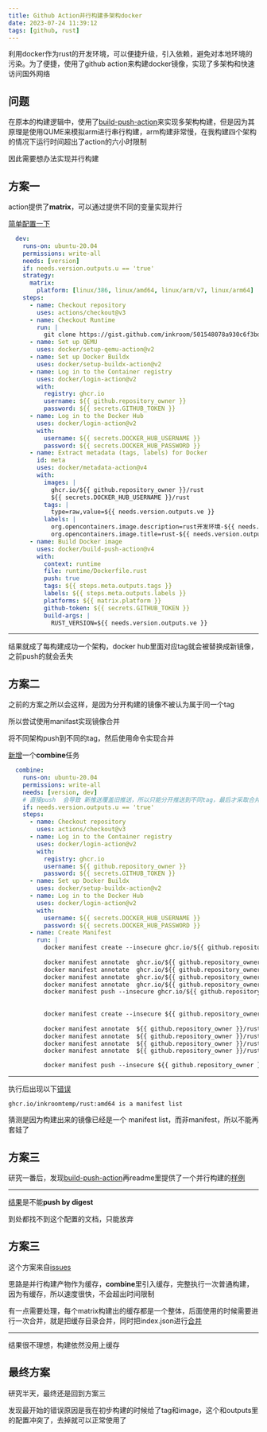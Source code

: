 ```yaml
---
title: Github Action并行构建多架构docker
date: 2023-07-24 11:39:12
tags: [github, rust]
---
```


利用docker作为rust的开发环境，可以便捷升级，引入依赖，避免对本地环境的污染。为了便捷，使用了github action来构建docker镜像，实现了多架构和快速访问国外网络

<!-- more -->

## 问题

在原本的构建逻辑中，使用了[build-push-action](https://github.com/docker/build-push-action/)来实现多架构构建，但是因为其原理是使用QUME来模拟arm进行串行构建，arm构建非常慢，在我构建四个架构的情况下运行时间超出了action的六小时限制


因此需要想办法实现并行构建

## 方案一


action提供了**matrix**，可以通过提供不同的变量实现并行

[简单配置一下](https://github.com/inkroomtemp/util/commit/31c06616160e93bfba2de0bd375fc68328e32814)

```yml
  dev:
    runs-on: ubuntu-20.04
    permissions: write-all
    needs: [version]
    if: needs.version.outputs.u == 'true'
    strategy:
      matrix:
        platform: [linux/386, linux/amd64, linux/arm/v7, linux/arm64]
    steps:
      - name: Checkout repository
        uses: actions/checkout@v3
      - name: Checkout Runtime
        run: |
          git clone https://gist.github.com/inkroom/501548078a930c6f3bd98ea257409648 runtime
      - name: Set up QEMU
        uses: docker/setup-qemu-action@v2
      - name: Set up Docker Buildx
        uses: docker/setup-buildx-action@v2
      - name: Log in to the Container registry
        uses: docker/login-action@v2
        with:
          registry: ghcr.io
          username: ${{ github.repository_owner }}
          password: ${{ secrets.GITHUB_TOKEN }}
      - name: Log in to the Docker Hub
        uses: docker/login-action@v2
        with:
          username: ${{ secrets.DOCKER_HUB_USERNAME }}
          password: ${{ secrets.DOCKER_HUB_PASSWORD }}
      - name: Extract metadata (tags, labels) for Docker
        id: meta
        uses: docker/metadata-action@v4
        with:
          images: |
            ghcr.io/${{ github.repository_owner }}/rust
            ${{ secrets.DOCKER_HUB_USERNAME }}/rust
          tags: |
            type=raw,value=${{ needs.version.outputs.ve }}
          labels: |
            org.opencontainers.image.description=rust开发环境-${{ needs.version.outputs.ve }}
            org.opencontainers.image.title=rust-${{ needs.version.outputs.ve }}
      - name: Build Docker image
        uses: docker/build-push-action@v4
        with:
          context: runtime
          file: runtime/Dockerfile.rust
          push: true
          tags: ${{ steps.meta.outputs.tags }}
          labels: ${{ steps.meta.outputs.labels }}
          platforms: ${{ matrix.platform }}
          github-token: ${{ secrets.GITHUB_TOKEN }}
          build-args: |
            RUST_VERSION=${{ needs.version.outputs.ve }}

```

---

结果就成了每构建成功一个架构，docker hub里面对应tag就会被替换成新镜像，之前push的就会丢失

## 方案二

之前的方案之所以会这样，是因为分开构建的镜像不被认为属于同一个tag

所以尝试使用manifast实现镜像合并

将不同架构push到不同的tag，然后使用命令实现合并


[新增](https://github.com/inkroomtemp/util/commit/6192641a1fcf32a5e9d5add85d273062d4718a40)一个**combine**任务

```yml
  combine:
    runs-on: ubuntu-20.04
    permissions: write-all
    needs: [version, dev]
    # 直接push  会导致 新推送覆盖旧推送，所以只能分开推送到不同tag，最后才采取合并
    if: needs.version.outputs.u == 'true'
    steps:
      - name: Checkout repository
        uses: actions/checkout@v3
      - name: Log in to the Container registry
        uses: docker/login-action@v2
        with:
          registry: ghcr.io
          username: ${{ github.repository_owner }}
          password: ${{ secrets.GITHUB_TOKEN }}
      - name: Set up Docker Buildx
        uses: docker/setup-buildx-action@v2
      - name: Log in to the Docker Hub
        uses: docker/login-action@v2
        with:
          username: ${{ secrets.DOCKER_HUB_USERNAME }}
          password: ${{ secrets.DOCKER_HUB_PASSWORD }}
      - name: Create Manifest
        run: |
          docker manifest create --insecure ghcr.io/${{ github.repository_owner }}/rust:${{ needs.version.outputs.ve }} ghcr.io/${{ github.repository_owner }}/rust:amd64 ghcr.io/${{ github.repository_owner }}/rust:386 ghcr.io/${{ github.repository_owner }}/rust:arm-v7 ghcr.io/${{ github.repository_owner }}/rust:arm64
          
          docker manifest annotate  ghcr.io/${{ github.repository_owner }}/rust:${{ needs.version.outputs.ve }} ghcr.io/${{ github.repository_owner }}/rust:amd64 --os linux --arch amd64 
          docker manifest annotate  ghcr.io/${{ github.repository_owner }}/rust:${{ needs.version.outputs.ve }} ghcr.io/${{ github.repository_owner }}/rust:386 --os linux --arch 386
          docker manifest annotate  ghcr.io/${{ github.repository_owner }}/rust:${{ needs.version.outputs.ve }} ghcr.io/${{ github.repository_owner }}/rust:arm-v7 --os linux --arch arm --variant v7
          docker manifest annotate  ghcr.io/${{ github.repository_owner }}/rust:${{ needs.version.outputs.ve }} ghcr.io/${{ github.repository_owner }}/rust:arm64 --os linux --arch arm64
          docker manifest push --insecure ghcr.io/${{ github.repository_owner }}/rust:${{ needs.version.outputs.ve }}
          
                 
          docker manifest create --insecure ${{ github.repository_owner }}/rust:${{ needs.version.outputs.ve }} ${{ github.repository_owner }}/rust:amd64 ${{ github.repository_owner }}/rust:386 ${{ github.repository_owner }}/rust:arm-v7 ${{ github.repository_owner }}/rust:arm64
     
          docker manifest annotate  ${{ github.repository_owner }}/rust:${{ needs.version.outputs.ve }} ${{ github.repository_owner }}/rust:amd64 --os linux --arch amd64 
          docker manifest annotate  ${{ github.repository_owner }}/rust:${{ needs.version.outputs.ve }} ${{ github.repository_owner }}/rust:386 --os linux --arch 386
          docker manifest annotate  ${{ github.repository_owner }}/rust:${{ needs.version.outputs.ve }} ${{ github.repository_owner }}/rust:arm-v7 --os linux --arch arm --variant v7
          docker manifest annotate  ${{ github.repository_owner }}/rust:${{ needs.version.outputs.ve }} ${{ github.repository_owner }}/rust:arm64 --os linux --arch arm64

          docker manifest push --insecure ${{ github.repository_owner }}/rust:${{ needs.version.outputs.ve }}

```

---

执行后出现以下[错误](https://github.com/inkroomtemp/util/actions/runs/5608340637/job/15200531959)

```
ghcr.io/inkroomtemp/rust:amd64 is a manifest list
```


猜测是因为构建出来的镜像已经是一个 manifest list，而非manifest，所以不能再套娃了

## 方案三


研究一番后，发现[build-push-action](https://github.com/docker/build-push-action/)再readme里提供了一个并行构建的[样例](https://docs.docker.com/build/ci/github-actions/multi-platform/)


---

[结果](https://github.com/inkroomtemp/util/actions/runs/5617649190)是不能**push by digest**

到处都找不到这个配置的文档，只能放弃

## 方案三

这个方案来自[issues](https://github.com/docker/build-push-action/issues/846)

思路是并行构建产物作为缓存，**combine**里引入缓存，完整执行一次普通构建，因为有缓存，所以速度很快，不会超出时间限制

有一点需要处理，每个matrix构建出的缓存都是一个整体，后面使用的时候需要进行一次合并，就是把缓存目录合并，同时把index.json进行[合并](https://github.com/inkroomtemp/util/commit/f75bf5be54b0abb7dce60e98b841baf67cc74475)

---

结果很不理想，构建依然没用上缓存

## 最终方案

研究半天，最终还是回到方案三

发现最开始的错误原因是我在初步构建的时候给了tag和image，这个和outputs里的配置冲突了，去掉就可以正常使用了

